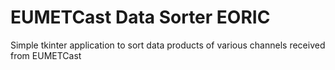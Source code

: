 # EUMETCast Data Sorter EORIC
 Simple tkinter application to sort data products of  various channels received from EUMETCast 
